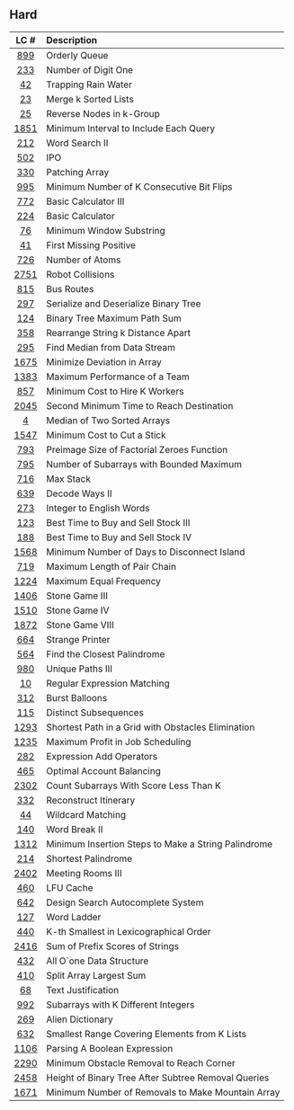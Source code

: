 ## Hard
|LC #|Description|
|:-:|:-|
|[899](https://leetcode.com/problems/orderly-queue/description/)| Orderly Queue|
|[233](https://leetcode.com/problems/number-of-digit-one/)| Number of Digit One|
|[42](https://leetcode.com/problems/trapping-rain-water/)| Trapping Rain Water|
|[23](https://leetcode.com/problems/merge-k-sorted-lists/)| Merge k Sorted Lists|
|[25](https://leetcode.com/problems/reverse-nodes-in-k-group/)| Reverse Nodes in k-Group|
|[1851](https://leetcode.com/problems/minimum-interval-to-include-each-query/)| Minimum Interval to Include Each Query|
|[212](https://leetcode.com/problems/word-search-ii/)| Word Search II|
|[502](https://leetcode.com/problems/ipo/)| IPO|
|[330](https://leetcode.com/problems/patching-array)| Patching Array|
|[995](https://leetcode.com/problems/minimum-number-of-k-consecutive-bit-flips/)| Minimum Number of K Consecutive Bit Flips|
|[772](https://leetcode.com/problems/basic-calculator-iii/)| Basic Calculator III|
|[224](https://leetcode.com/problems/basic-calculator/)| Basic Calculator|
|[76](https://leetcode.com/problems/minimum-window-substring/)| Minimum Window Substring|
|[41](https://leetcode.com/problems/first-missing-positive/)| First Missing Positive|
|[726](https://leetcode.com/problems/number-of-atoms/)| Number of Atoms|
|[2751](https://leetcode.com/problems/robot-collisions/)| Robot Collisions|
|[815](https://leetcode.com/problems/bus-routes/)| Bus Routes|
|[297](https://leetcode.com/problems/serialize-and-deserialize-binary-tree/)| Serialize and Deserialize Binary Tree|
|[124](https://leetcode.com/problems/binary-tree-maximum-path-sum/)| Binary Tree Maximum Path Sum|
|[358](https://leetcode.com/problems/rearrange-string-k-distance-apart/)| Rearrange String k Distance Apart|
|[295](https://leetcode.com/problems/find-median-from-data-stream/)| Find Median from Data Stream|
|[1675](https://leetcode.com/problems/minimize-deviation-in-array/)| Minimize Deviation in Array|
|[1383](https://leetcode.com/problems/maximum-performance-of-a-team/)| Maximum Performance of a Team|
|[857](https://leetcode.com/problems/minimum-cost-to-hire-k-workers/)| Minimum Cost to Hire K Workers|
|[2045](https://leetcode.com/problems/second-minimum-time-to-reach-destination/)| Second Minimum Time to Reach Destination|
|[4](https://leetcode.com/problems/median-of-two-sorted-arrays/)| Median of Two Sorted Arrays|
|[1547](https://leetcode.com/problems/minimum-cost-to-cut-a-stick/)| Minimum Cost to Cut a Stick|
|[793](https://leetcode.com/problems/preimage-size-of-factorial-zeroes-function/)| Preimage Size of Factorial Zeroes Function|
|[795](https://leetcode.com/problems/number-of-subarrays-with-bounded-maximum/)| Number of Subarrays with Bounded Maximum|
|[716](https://leetcode.com/problems/max-stack/)| Max Stack|
|[639](https://leetcode.com/problems/decode-ways-ii/)| Decode Ways II|
|[273](https://leetcode.com/problems/integer-to-english-words/)| Integer to English Words|
|[123](https://leetcode.com/problems/best-time-to-buy-and-sell-stock-iii/)| Best Time to Buy and Sell Stock III|
|[188](https://leetcode.com/problems/best-time-to-buy-and-sell-stock-iv/)| Best Time to Buy and Sell Stock IV|
|[1568](https://leetcode.com/problems/minimum-number-of-days-to-disconnect-island/)| Minimum Number of Days to Disconnect Island|
|[719](https://leetcode.com/problems/maximum-length-of-pair-chain/)| Maximum Length of Pair Chain|
|[1224](https://leetcode.com/problems/maximum-equal-frequency/)| Maximum Equal Frequency|
|[1406](https://leetcode.com/problems/stone-game-iii/)| Stone Game III|
|[1510](https://leetcode.com/problems/stone-game-iv/)| Stone Game IV|
|[1872](https://leetcode.com/problems/stone-game-viii/)| Stone Game VIII|
|[664](https://leetcode.com/problems/strange-printer/)| Strange Printer|
|[564](https://leetcode.com/problems/find-the-closest-palindrome/)| Find the Closest Palindrome|
|[980](https://leetcode.com/problems/unique-paths-iii/)| Unique Paths III|
|[10](https://leetcode.com/problems/regular-expression-matching/)| Regular Expression Matching|
|[312](https://leetcode.com/problems/burst-balloons/)| Burst Balloons|
|[115](https://leetcode.com/problems/distinct-subsequences/)| Distinct Subsequences|
|[1293](https://leetcode.com/problems/shortest-path-in-a-grid-with-obstacles-elimination/)| Shortest Path in a Grid with Obstacles Elimination|
|[1235](https://leetcode.com/problems/maximum-profit-in-job-scheduling/)| Maximum Profit in Job Scheduling|
|[282](https://leetcode.com/problems/expression-add-operators/)| Expression Add Operators|
|[465](https://leetcode.com/problems/optimal-account-balancing/)| Optimal Account Balancing|
|[2302](https://leetcode.com/problems/count-subarrays-with-score-less-than-k/)| Count Subarrays With Score Less Than K|
|[332](https://leetcode.com/problems/reconstruct-itinerary/)| Reconstruct Itinerary|
|[44](https://leetcode.com/problems/wildcard-matching/)| Wildcard Matching|
|[140](https://leetcode.com/problems/word-break-ii/)| Word Break II|
|[1312](https://leetcode.com/problems/minimum-insertion-steps-to-make-a-string-palindrome/)| Minimum Insertion Steps to Make a String Palindrome|
|[214](https://leetcode.com/problems/shortest-palindrome/)| Shortest Palindrome|
|[2402](https://leetcode.com/problems/meeting-rooms-iii/)| Meeting Rooms III|
|[460](https://leetcode.com/problems/lfu-cache/)| LFU Cache|
|[642](https://leetcode.com/problems/design-search-autocomplete-system/)| Design Search Autocomplete System|
|[127](https://leetcode.com/problems/word-ladder/)| Word Ladder|
|[440](https://leetcode.com/problems/k-th-smallest-in-lexicographical-order/)| K-th Smallest in Lexicographical Order|
|[2416](https://leetcode.com/problems/sum-of-prefix-scores-of-strings/)| Sum of Prefix Scores of Strings|
|[432](https://leetcode.com/problems/all-oone-data-structure/)| All O`one Data Structure|
|[410](https://leetcode.com/problems/split-array-largest-sum/)| Split Array Largest Sum|
|[68](https://leetcode.com/problems/text-justification/)| Text Justification|
|[992](https://leetcode.com/problems/subarrays-with-k-different-integers/)| Subarrays with K Different Integers|
|[269](https://leetcode.com/problems/alien-dictionary/)| Alien Dictionary|
|[632](https://leetcode.com/problems/smallest-range-covering-elements-from-k-lists/)| Smallest Range Covering Elements from K Lists|
|[1106](https://leetcode.com/problems/parsing-a-boolean-expression/)| Parsing A Boolean Expression|
|[2290](https://leetcode.com/problems/minimum-obstacle-removal-to-reach-corner/)| Minimum Obstacle Removal to Reach Corner|
|[2458](https://leetcode.com/problems/height-of-binary-tree-after-subtree-removal-queries/)| Height of Binary Tree After Subtree Removal Queries|
|[1671](https://leetcode.com/problems/minimum-number-of-removals-to-make-mountain-array/)| Minimum Number of Removals to Make Mountain Array|